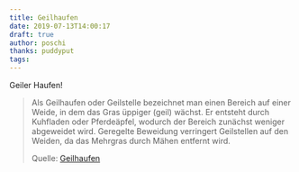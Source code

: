 ```yaml
---
title: Geilhaufen
date: 2019-07-13T14:00:17
draft: true
author: poschi
thanks: puddyput
tags: 
---
```


Geiler Haufen!

> Als Geilhaufen oder Geilstelle bezeichnet man einen Bereich auf einer Weide,
> in dem das Gras üppiger (geil) wächst. Er entsteht durch Kuhfladen oder
> Pferdeäpfel, wodurch der Bereich zunächst weniger abgeweidet wird. Geregelte
> Beweidung verringert Geilstellen auf den Weiden, da das Mehrgras durch Mähen
> entfernt wird.
>
> Quelle: [Geilhaufen](https://de.wikipedia.org/wiki/Geilhaufen)
